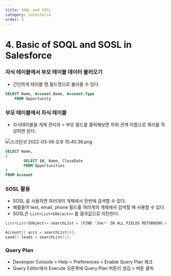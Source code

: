 ```yaml
---
title: SOQL and SOSL
category: salesforce
order: 3
---
```


# 4. Basic of SOQL and SOSL in Salesforce

### 자식 테이블에서 부모 테이블 데이터 불러오기

- 간단하게 테이블 명.필드명으로 불러올 수 있다.

```sql
SELECT Name, Account.Name, Account.Type
	FROM Opportunity
```

### 부모 테이블에서 자식 테이블

- 자식테이블을 개체 관리자 > 부모 필드를 클릭해보면 하위 관계 이름으로 쿼리를 작성하면 된다.

![스크린샷 2022-03-06 오후 10.40.36.png](4%20Basic%20of%203b76a/%E1%84%89%E1%85%B3%E1%84%8F%E1%85%B3%E1%84%85%E1%85%B5%E1%86%AB%E1%84%89%E1%85%A3%E1%86%BA_2022-03-06_%E1%84%8B%E1%85%A9%E1%84%92%E1%85%AE_10.40.36.png)

```sql
SELECT Name,
(
		SELECT Id, Name, CloseDate
		FROM Opportunities
)
FROM Account
```

### SOSL 활용

- SOSL 을 사용하면 여러개의 개체에서 한번에 검색할 수 있다.
- 예를들어 text, email, phone 필드를 여러개의 개체에서 검색할 때 사용할 수 있다.
- SOSL은 `List<List<SObject>>` 를 결과값으로 리턴한다.

```java
List<List<SObject>> searchLIst = [FIND 'Joe*' IN ALL FIELDS RETURNING Account(Id, Name), Lead];

Account[] accs = searchList[0];
Lead[] leads = searchList[1];
```

### Query Plan

- Developer Console > Help > Preferences > Enable Query Plan 체크
- Query Editor에서 Execute 오른쪽에 Query Plan 버튼이 생김 > 버튼 클릭
